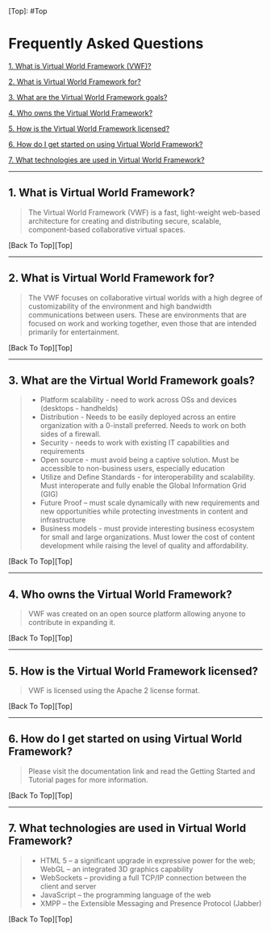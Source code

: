<a name='Top'>
[Top]: #Top

Frequently Asked Questions
=====================

[1. What is Virtual World Framework (VWF)?][1]

[2. What is Virtual World Framework for?][2]

[3. What are the Virtual World Framework goals?][3] 

[4. Who owns the Virtual World Framework?][4] 

[5. How is the Virtual World Framework licensed?][5] 

[6. How do I get started on using Virtual World Framework?][6] 

[7. What technologies are used in Virtual World Framework?][7] 


[1]:#1
---------------------
## 1. What is Virtual World Framework? <a name='1' /> 

> The Virtual World Framework (VWF) is a fast, light-weight web-based architecture for creating and distributing secure, scalable, component-based collaborative virtual spaces. 

[Back To Top][Top]

[2]:#2
---------------------
## 2. What is Virtual World Framework for? <a name='2' /> 

> The VWF focuses on collaborative virtual worlds with a high degree of customizability of the environment and high bandwidth communications between users. These are environments that are focused on work and working together, even those that are intended primarily for entertainment. 

[Back To Top][Top]

[3]:#3
---------------------
## 3. What are the Virtual World Framework goals? <a name='3' /> 

> * Platform scalability - need to work across OSs and devices (desktops - handhelds)
> * Distribution - Needs to be easily deployed across an entire organization with a 0-install preferred. Needs to work on both sides of a firewall.
> * Security - needs to work with existing IT capabilities and requirements
> * Open source - must avoid being a captive solution. Must be accessible to non-business users, especially education
> * Utilize and Define Standards - for interoperability and scalability. Must interoperate and fully enable the Global Information Grid (GIG)
> * Future Proof – must scale dynamically with new requirements and new opportunities while protecting investments in content and infrastructure
> * Business models - must provide interesting business ecosystem for small and large organizations. Must lower the cost of content development while raising the level of quality and affordability. 


[Back To Top][Top]

[4]:#4
---------------------
## 4. Who owns the Virtual World Framework? <a name='4' /> 

> VWF was created on an open source platform allowing anyone to contribute in expanding it.

[Back To Top][Top]

[5]:#5
---------------------
## 5. How is the Virtual World Framework licensed?<a name='5' /> 

> VWF is licensed using the Apache 2 license format. 

[Back To Top][Top]

[6]:#6
---------------------
## 6. How do I get started on using Virtual World Framework?<a name='6' /> 

> Please visit the documentation link and read the Getting Started and Tutorial pages for more information.  

[Back To Top][Top]

[7]:#7
---------------------
## 7. What technologies are used in Virtual World Framework?<a name='7' /> 

> * HTML 5 – a significant upgrade in expressive power for the web; WebGL – an integrated 3D graphics capability
> * WebSockets – providing a full TCP/IP connection between the client and server
> * JavaScript – the programming language of the web 
> * XMPP – the Extensible Messaging and Presence Protocol (Jabber)
 

[Back To Top][Top]